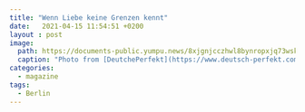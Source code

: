 ```yaml
---
title: "Wenn Liebe keine Grenzen kennt"
date:   2021-04-15 11:54:51 +0200
layout : post
image: 
  path: https://documents-public.yumpu.news/8xjgnjcczhwl8bynropxjq73wskiep1n/fea273472c94bcfe22d78f2b8bf26bc0/315936623749476b4e47583963555a416935304261413d3d/417970417a586a4563317762473054563767546135513d3d.jpg
  caption: "Photo from [DeutchePerfekt](https://www.deutsch-perfekt.com/)"
categories:
  - magazine
tags:
  - Berlin
---
```


